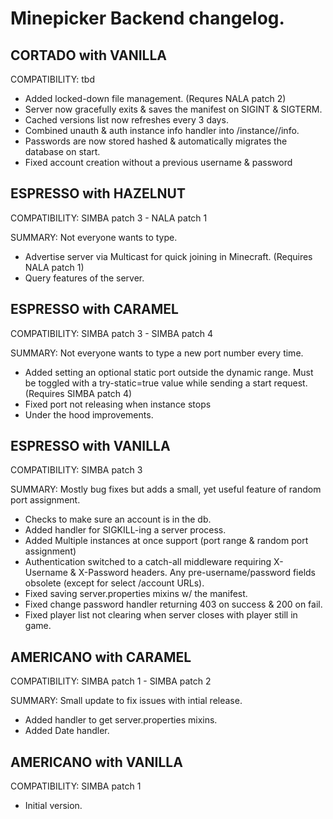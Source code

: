 # Minepicker Backend changelog.

## CORTADO with VANILLA

COMPATIBILITY: tbd

- Added locked-down file management. (Requres NALA patch 2)
- Server now gracefully exits & saves the manifest on SIGINT & SIGTERM.
- Cached versions list now refreshes every 3 days.
- Combined unauth & auth instance info handler into /instance/<uuid>/info.
- Passwords are now stored hashed & automatically migrates the database on start.
- Fixed account creation without a previous username & password

## ESPRESSO with HAZELNUT

COMPATIBILITY: SIMBA patch 3 - NALA patch 1

SUMMARY: Not everyone wants to type.

- Advertise server via Multicast for quick joining in Minecraft. (Requires NALA patch 1)
- Query features of the server.

## ESPRESSO with CARAMEL

COMPATIBILITY: SIMBA patch 3 - SIMBA patch 4

SUMMARY: Not everyone wants to type a new port number every time.

- Added setting an optional static port outside the dynamic range. Must be toggled with a try-static=true value while sending a start request. (Requires SIMBA patch 4)
- Fixed port not releasing when instance stops
- Under the hood improvements.

## ESPRESSO with VANILLA

COMPATIBILITY: SIMBA patch 3

SUMMARY: Mostly bug fixes but adds a small, yet useful feature of random port assignment.

- Checks to make sure an account is in the db.
- Added handler for SIGKILL-ing a server process.
- Added Multiple instances at once support (port range & random port assignment)
- Authentication switched to a catch-all middleware requiring X-Username & X-Password headers. Any pre-username/password fields obsolete (except for select /account URLs).
- Fixed saving server.properties mixins w/ the manifest.
- Fixed change password handler returning 403 on success & 200 on fail.
- Fixed player list not clearing when server closes with player still in game.


## AMERICANO with CARAMEL

COMPATIBILITY: SIMBA patch 1 - SIMBA patch 2

SUMMARY: Small update to fix issues with intial release.

- Added handler to get server.properties mixins.
- Added Date handler.

## AMERICANO with VANILLA

COMPATIBILITY: SIMBA patch 1

- Initial version.
